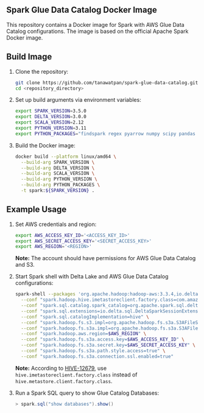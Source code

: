 Spark Glue Data Catalog Docker Image
-----------------
This repository contains a Docker image for Spark with AWS Glue Data Catalog configurations. The image is based on the official Apache Spark Docker image.

## Build Image

1. Clone the repository:

    ```bash
    git clone https://github.com/tanawatpan/spark-glue-data-catalog.git
    cd <repository_directory>
    ```

2. Set up build arguments via environment variables:

    ```bash
    export SPARK_VERSION=3.5.0
    export DELTA_VERSION=3.0.0
    export SCALA_VERSION=2.12
    export PYTHON_VERSION=3.11
    export PYTHON_PACKAGES="findspark regex pyarrow numpy scipy pandas nltk scikit-learn transformers"
    ```

3. Build the Docker image:

    ```bash
    docker build --platform linux/amd64 \
      --build-arg SPARK_VERSION \
      --build-arg DELTA_VERSION \
      --build-arg SCALA_VERSION \
      --build-arg PYTHON_VERSION \
      --build-arg PYTHON_PACKAGES \
      -t spark:${SPARK_VERSION} .
    ```

## Example Usage

1. Set AWS credentials and region:

    ```bash
    export AWS_ACCESS_KEY_ID='<ACCESS_KEY_ID>'
    export AWS_SECRET_ACCESS_KEY='<SECRET_ACCESS_KEY>'
    export AWS_REGION='<REGION>'
    ```

    **Note:** The account should have permissions for AWS Glue Data Catalog and S3.

2. Start Spark shell with Delta Lake and AWS Glue Data Catalog configurations:

    ```bash
    spark-shell --packages 'org.apache.hadoop:hadoop-aws:3.3.4,io.delta:delta-core_2.12:2.4.0' \
      --conf "spark.hadoop.hive.imetastoreclient.factory.class=com.amazonaws.glue.catalog.metastore.AWSGlueDataCatalogHiveClientFactory" \
      --conf "spark.sql.catalog.spark_catalog=org.apache.spark.sql.delta.catalog.DeltaCatalog" \
      --conf "spark.sql.extensions=io.delta.sql.DeltaSparkSessionExtension" \
      --conf "spark.sql.catalogImplementation=hive" \
      --conf "spark.hadoop.fs.s3.impl=org.apache.hadoop.fs.s3a.S3AFileSystem" \
      --conf "spark.hadoop.fs.s3a.impl=org.apache.hadoop.fs.s3a.S3AFileSystem" \
      --conf "spark.hadoop.aws.region=$AWS_REGION" \
      --conf "spark.hadoop.fs.s3a.access.key=$AWS_ACCESS_KEY_ID" \
      --conf "spark.hadoop.fs.s3a.secret.key=$AWS_SECRET_ACCESS_KEY" \
      --conf "spark.hadoop.fs.s3a.path.style.access=true" \
      --conf "spark.hadoop.fs.s3a.connection.ssl.enabled=true"
    ```

    **Note:** According to [HIVE-12679](https://issues.apache.org/jira/secure/attachment/12958418/HIVE-12679.branch-2.3.patch), use `hive.imetastoreclient.factory.class` instead of `hive.metastore.client.factory.class`.

3. Run a Spark SQL query to show Glue Catalog Databases:

    ```scala
    > spark.sql("show databases").show()
    ```